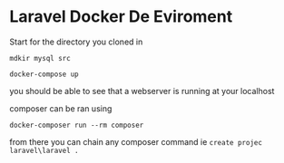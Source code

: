 # Laravel Docker De Eviroment

Start for the directory you cloned in

`mdkir mysql src`

`docker-compose up`

you should be able to see that a webserver is running at your localhost

composer can be ran using

`docker-composer run --rm composer`

from there you can chain any composer command ie `create projec laravel\laravel .`


